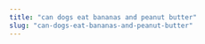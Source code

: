 ```yaml
---
title: "can dogs eat bananas and peanut butter"
slug: "can-dogs-eat-bananas-and-peanut-butter"
---
```


